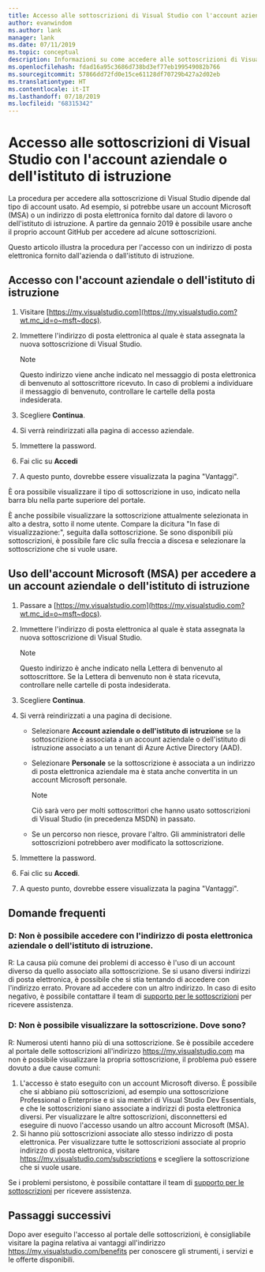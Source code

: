 ```yaml
---
title: Accesso alle sottoscrizioni di Visual Studio con l'account aziendale o dell'istituto di istruzione | Microsoft Docs
author: evanwindom
ms.author: lank
manager: lank
ms.date: 07/11/2019
ms.topic: conceptual
description: Informazioni su come accedere alle sottoscrizioni di Visual Studio con l'account aziendale o dell'istituto di istruzione.
ms.openlocfilehash: fdad16a95c3686d738bd3ef77eb199549082b766
ms.sourcegitcommit: 57866dd72fd0e15ce61128df70729b427a2d02eb
ms.translationtype: HT
ms.contentlocale: it-IT
ms.lasthandoff: 07/18/2019
ms.locfileid: "68315342"
---
```

# <a name="signing-in-to-visual-studio-subscriptions-with-your-work-or-school-account"></a>Accesso alle sottoscrizioni di Visual Studio con l'account aziendale o dell'istituto di istruzione 

La procedura per accedere alla sottoscrizione di Visual Studio dipende dal tipo di account usato.  Ad esempio, si potrebbe usare un account Microsoft (MSA) o un indirizzo di posta elettronica fornito dal datore di lavoro o dell'istituto di istruzione.  A partire da gennaio 2019 è possibile usare anche il proprio account GitHub per accedere ad alcune sottoscrizioni. 

Questo articolo illustra la procedura per l'accesso con un indirizzo di posta elettronica fornito dall'azienda o dall'istituto di istruzione.

## <a name="signing-in-with-your-work-or-school-account"></a>Accesso con l'account aziendale o dell'istituto di istruzione

1. Visitare [https://my.visualstudio.com](https://my.visualstudio.com?wt.mc_id=o~msft~docs).
2. Immettere l'indirizzo di posta elettronica al quale è stata assegnata la nuova sottoscrizione di Visual Studio.

   > [!NOTE]
   > Questo indirizzo viene anche indicato nel messaggio di posta elettronica di benvenuto al sottoscrittore ricevuto. In caso di problemi a individuare il messaggio di benvenuto, controllare le cartelle della posta indesiderata.

3. Scegliere **Continua**.
4. Si verrà reindirizzati alla pagina di accesso aziendale.
5. Immettere la password.
6. Fai clic su **Accedi**
7. A questo punto, dovrebbe essere visualizzata la pagina "Vantaggi".

È ora possibile visualizzare il tipo di sottoscrizione in uso, indicato nella barra blu nella parte superiore del portale.

È anche possibile visualizzare la sottoscrizione attualmente selezionata in alto a destra, sotto il nome utente.  Compare la dicitura "In fase di visualizzazione:", seguita dalla sottoscrizione.  Se sono disponibili più sottoscrizioni, è possibile fare clic sulla freccia a discesa e selezionare la sottoscrizione che si vuole usare.

## <a name="using-your-microsoft-account-msa-to-sign-in-to-a-work-or-school-account"></a>Uso dell'account Microsoft (MSA) per accedere a un account aziendale o dell'istituto di istruzione

1. Passare a [https://my.visualstudio.com](https://my.visualstudio.com?wt.mc_id=o~msft~docs).
2. Immettere l'indirizzo di posta elettronica al quale è stata assegnata la nuova sottoscrizione di Visual Studio.

   > [!NOTE]
   > Questo indirizzo è anche indicato nella Lettera di benvenuto al sottoscrittore. Se la Lettera di benvenuto non è stata ricevuta, controllare nelle cartelle di posta indesiderata.

3. Scegliere **Continua**.
4. Si verrà reindirizzati a una pagina di decisione.
    - Selezionare **Account aziendale o dell'istituto di istruzione** se la sottoscrizione è associata a un account aziendale o dell'istituto di istruzione associato a un tenant di Azure Active Directory (AAD).
    - Selezionare **Personale** se la sottoscrizione è associata a un indirizzo di posta elettronica aziendale ma è stata anche convertita in un account Microsoft personale.

        > [!NOTE]
        > Ciò sarà vero per molti sottoscrittori che hanno usato sottoscrizioni di Visual Studio (in precedenza MSDN) in passato.

    - Se un percorso non riesce, provare l'altro.  Gli amministratori delle sottoscrizioni potrebbero aver modificato la sottoscrizione.

5. Immettere la password.
6. Fai clic su **Accedi**.
7. A questo punto, dovrebbe essere visualizzata la pagina "Vantaggi".

## <a name="frequently-asked-questions"></a>Domande frequenti
### <a name="q--im-unable-to-sign-in-using-my-work-or-school-email-address"></a>D:  Non è possibile accedere con l'indirizzo di posta elettronica aziendale o dell'istituto di istruzione.  
R:  La causa più comune dei problemi di accesso è l'uso di un account diverso da quello associato alla sottoscrizione.  Se si usano diversi indirizzi di posta elettronica, è possibile che si stia tentando di accedere con l'indirizzo errato.  Provare ad accedere con un altro indirizzo.  In caso di esito negativo, è possibile contattare il team di [supporto per le sottoscrizioni](https://visualstudio.microsoft.com/subscriptions/support/) per ricevere assistenza.  

### <a name="q--i-cant-see-my-subscription-where-is-it"></a>D:  Non è possibile visualizzare la sottoscrizione. Dove sono?
R:  Numerosi utenti hanno più di una sottoscrizione.  Se è possibile accedere al portale delle sottoscrizioni all'indirizzo https://my.visualstudio.com ma non è possibile visualizzare la propria sottoscrizione, il problema può essere dovuto a due cause comuni:
1. L'accesso è stato eseguito con un account Microsoft diverso.  È possibile che si abbiano più sottoscrizioni, ad esempio una sottoscrizione Professional o Enterprise e si sia membri di Visual Studio Dev Essentials, e che le sottoscrizioni siano associate a indirizzi di posta elettronica diversi. Per visualizzare le altre sottoscrizioni, disconnettersi ed eseguire di nuovo l'accesso usando un altro account Microsoft (MSA).
2. Si hanno più sottoscrizioni associate allo stesso indirizzo di posta elettronica.  Per visualizzare tutte le sottoscrizioni associate al proprio indirizzo di posta elettronica, visitare https://my.visualstudio.com/subscriptions e scegliere la sottoscrizione che si vuole usare. 

Se i problemi persistono, è possibile contattare il team di [supporto per le sottoscrizioni](https://visualstudio.microsoft.com/subscriptions/support/) per ricevere assistenza.  

## <a name="next-steps"></a>Passaggi successivi
Dopo aver eseguito l'accesso al portale delle sottoscrizioni, è consigliabile visitare la pagina relativa ai vantaggi all'indirizzo https://my.visualstudio.com/benefits per conoscere gli strumenti, i servizi e le offerte disponibili.  